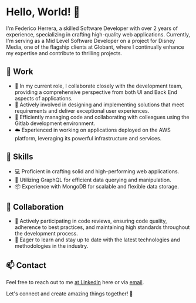 # Hello, World! 👋

I'm Federico Herrera, a skilled Software Developer with over 2 years of experience, specializing in crafting high-quality web applications. Currently, I'm serving as a Mid Level Software Developer on a project for Disney Media, one of the flagship clients at Globant, where I continually enhance my expertise and contribute to thrilling projects.

## 💼 Work

- 🔭 In my current role, I collaborate closely with the development team, providing a comprehensive perspective from both UI and Back End aspects of applications.
- 🚀 Actively involved in designing and implementing solutions that meet requirements and deliver exceptional user experiences.
- 👥 Efficiently managing code and collaborating with colleagues using the Gitlab development environment.
- ☁️ Experienced in working on applications deployed on the AWS platform, leveraging its powerful infrastructure and services.

## 🚀 Skills

- 💻 Proficient in crafting solid and high-performing web applications.
- 🔄 Utilizing GraphQL for efficient data querying and manipulation.
- 📦 Experience with MongoDB for scalable and flexible data storage.

## 👥 Collaboration

- 🤝 Actively participating in code reviews, ensuring code quality, adherence to best practices, and maintaining high standards throughout the development process.
- 🌱 Eager to learn and stay up to date with the latest technologies and methodologies in the industry.

## 📫 Contact

Feel free to reach out to me [at Linkedin](https://www.linkedin.com/in/federicoherreradev) here or via [email](mailto:federico.herrera_dev@outlook.com).

Let's connect and create amazing things together! 🚀

<!---
FdHerrera/FdHerrera is a ✨ special ✨ repository because its `README.md` (this file) appears on your GitHub profile.
You can click the Preview link to take a look at your changes.
--->
